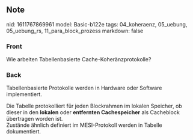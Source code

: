 ## Note
nid: 1611767869961
model: Basic-b122e
tags: 04_koheraenz, 05_uebung, 05_uebung_rs, 11_para_block_prozess
markdown: false

### Front
Wie arbeiten Tabellenbasierte Cache-Koheränzprotokolle?

### Back
Tabellenbasierte Protokolle werden in Hardware oder Software
implementiert.
<div>
  Die Tabelle protokolliert für jeden Blockrahmen im lokalen
  Speicher, ob dieser in den <b>lokalen</b> oder <b>entfernten
  Cachespeicher</b> als Cacheblock übertragen worden ist.
</div>
<div>
  Zustände ähnlich definiert im MESI-Protokoll werden in Tabelle
  dokumentiert.
</div>
